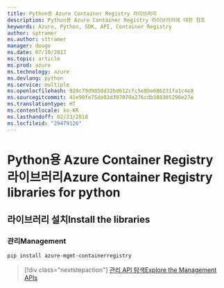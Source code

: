```yaml
---
title: Python용 Azure Container Registry 라이브러리
description: Python용 Azure Container Registry 라이브러리에 대한 참조
keywords: Azure, Python, SDK, API, Container Registry
author: sptramer
ms.author: sttramer
manager: douge
ms.date: 07/10/2017
ms.topic: article
ms.prod: azure
ms.technology: azure
ms.devlang: python
ms.service: multiple
ms.openlocfilehash: 920c79d9850d32bd612cfc5e8be686231fa1c4e8
ms.sourcegitcommit: 41e90fe75de03d397079a276cdb388305290e27e
ms.translationtype: HT
ms.contentlocale: ko-KR
ms.lasthandoff: 02/23/2018
ms.locfileid: "29479126"
---
```

# <a name="azure-container-registry-libraries-for-python"></a><span data-ttu-id="958a7-104">Python용 Azure Container Registry 라이브러리</span><span class="sxs-lookup"><span data-stu-id="958a7-104">Azure Container Registry libraries for python</span></span>

## <a name="install-the-libraries"></a><span data-ttu-id="958a7-105">라이브러리 설치</span><span class="sxs-lookup"><span data-stu-id="958a7-105">Install the libraries</span></span>


### <a name="management"></a><span data-ttu-id="958a7-106">관리</span><span class="sxs-lookup"><span data-stu-id="958a7-106">Management</span></span>

```bash
pip install azure-mgmt-containerregistry
```
> [!div class="nextstepaction"]
> [<span data-ttu-id="958a7-107">관리 API 탐색</span><span class="sxs-lookup"><span data-stu-id="958a7-107">Explore the Management APIs</span></span>](/python/api/overview/azure/containerregistry/management)